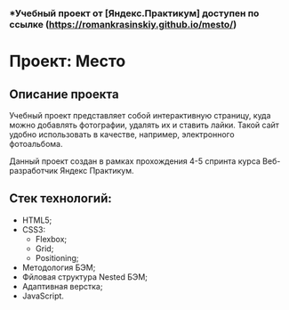 ### *Учебный проект от [Яндекс.Практикум] доступен по ссылке (https://romankrasinskiy.github.io/mesto/)

# Проект: Место
## Описание проекта
Учебный проект представляет собой интерактивную страницу, куда можно добавлять фотографии, удалять их и ставить лайки. Такой сайт удобно использовать в качестве, например, электронного фотоальбома.

Данный проект создан в рамках прохождения 4-5 спринта курса Веб-разработчик Яндекс Практикум.

## Стек технологий:
* HTML5;
* CSS3:
  * Flexbox;
  * Grid;
  * Positioning;
* Методология БЭМ;
* Фйловая структура Nested БЭМ;
* Адаптивная верстка;
* JavaScript.
